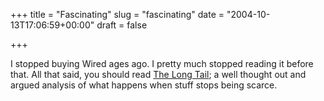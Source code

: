 +++
title = "Fascinating"
slug = "fascinating"
date = "2004-10-13T17:06:59+00:00"
draft = false

+++

I stopped buying Wired ages ago. I pretty much stopped reading it before that. All that said, you should read [The Long Tail](http://www.wired.com/wired/archive/12.10/tail.html); a well thought out and argued analysis of what happens when stuff stops being scarce.
